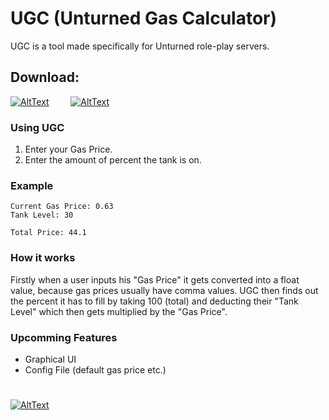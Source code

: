 # UGC (Unturned Gas Calculator)

UGC is a tool made specifically for Unturned role-play servers.

## Download:
[![AltText](https://raw.githubusercontent.com/XxJOxX25/UGC/main/Assets/ConsoleBTN.png)]() ⠀⠀⠀[![AltText](https://raw.githubusercontent.com/XxJOxX25/UGC/main/Assets/GraphicsBTN.png)]()






### Using UGC

1. Enter your Gas Price.
2. Enter the amount of percent the tank is on.


### Example


<pre><code>Current Gas Price: 0.63
Tank Level: 30

Total Price: 44.1
</code></pre>


### How it works

Firstly when a user inputs his "Gas Price" it gets converted into a float value, because gas prices usually have comma values. UGC then finds out the percent it has to fill by taking 100 (total) and deducting their "Tank Level" which then gets multiplied by the "Gas Price".


### Upcomming Features

- Graphical UI
- Config File (default gas price etc.)

#
[![AltText](https://raw.githubusercontent.com/XxJOxX25/UGC/main/Images/Download.png)](https://github.com/XxJOxX25/UGC/releases/download/latest/Unturned.Gas.Calculator.exe)
